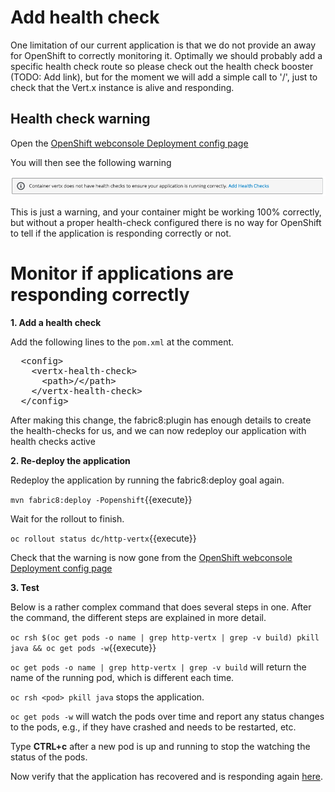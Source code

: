# Add health check
One limitation of our current application is that we do not provide an away for OpenShift to correctly monitoring it. Optimally we should probably add a specific health check route so please check out the health check booster (TODO: Add link), but for the moment we will add a simple call to '/', just to check that the Vert.x instance is alive and responding. 

## Health check warning

Open the [OpenShift webconsole Deployment config page](https://[[HOST_SUBDOMAIN]]-8443-[[KATACODA_HOST]].environments.katacoda.com/console/project/dev/browse/dc/http-vertx?tab=configuration)

You will then see the following warning

![Health Check Warning](../../assets/intro-openshift/rhoar-getting-started-vertx/health-check-warning.png)

This is just a warning, and your container might be working 100% correctly, but without a proper health-check configured there is no way for OpenShift to tell if the application is responding correctly or not.  

# Monitor if applications are responding correctly

**1. Add a health check**

Add the following lines to the `pom.xml` at the comment.

<pre class="file" data-filename="pom.xml" data-target="insert" data-marker="<!-- ADD HEALTH CHECK HERE -->">
  &lt;config&gt;
    &lt;vertx-health-check&gt;
      &lt;path&gt;/&lt;/path&gt;
    &lt;/vertx-health-check&gt;
  &lt;/config&gt;
</pre>

After making this change, the fabric8:plugin has enough details to create the health-checks for us, and we can now redeploy our application with health checks active

**2. Re-deploy the application**

Redeploy the application by running the fabric8:deploy goal again.

``mvn fabric8:deploy -Popenshift``{{execute}}

Wait for the rollout to finish. 

``oc rollout status dc/http-vertx``{{execute}}

Check that the warning is now gone from the [OpenShift webconsole Deployment config page](https://[[HOST_SUBDOMAIN]]-8443-[[KATACODA_HOST]].environments.katacoda.com/console/project/dev/browse/dc/http-vertx?tab=configuration)

**3. Test**

Below is a rather complex command that does several steps in one. After the command, the different steps are explained in more detail.

``oc rsh $(oc get pods -o name | grep http-vertx | grep -v build) pkill java && oc get pods -w``{{execute}}

`oc get pods -o name | grep http-vertx | grep -v build` will return the name of the running pod, which is different each time. 

`oc rsh <pod> pkill java` stops the application.

`oc get pods -w` will watch the pods over time and report any status changes to the pods, e.g., if they have crashed and needs to be restarted, etc.

Type **CTRL+c** after a new pod is up and running to stop the watching the status of the pods.

Now verify that the application has recovered and is responding again [here](http://http-vertx-dev.[[HOST_SUBDOMAIN]]-80-[[KATACODA_HOST]].environments.katacoda.com).